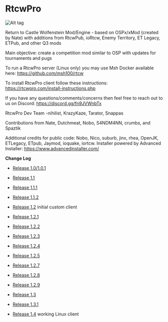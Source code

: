 # RtcwPro

![Alt tag](Assets/rtcwpro.png?raw=true "Title")

Return to Castle Wolfenstein Mod/Engine - based on OSPx/xMod (created by Nate) with additions from RtcwPub, ioRtcw, Enemy Territory, ET Legacy, ETPub, and other Q3 mods

Main objective: create a competition mod similar to OSP with updates for tournaments and pugs

To run a RtcwPro server (Linux only) you may use Msh Docker available here: https://github.com/msh100/rtcw

To install RtcwPro client follow these instructions: https://rtcwpro.com/install-instructions.php

If you have any questions/comments/concerns then feel free to reach out to us on Discord: https://discord.gg/fn9JVWnbTx

RtcwPro Dev Team
-nihilist, KrazyKaze, Tarator, Snappas

Contributions from Nate, Dutchmeat, Nobo, S4NDM4NN, crumbs, and Spaztik

Additional credits for public code: Nobo, Nico, suburb, jinx, rhea, OpenJK, ETLegacy, ETpub, Jaymod, ioquake, iortcw.
Installer powered by Advanced Installer: https://www.advancedinstaller.com/

**Change Log**
 - [Release 1.0/1.0.1](changelog/1.0-changelog.txt)
 
 - [Release 1.1](changelog/1.1-changelog.txt)
 
 - [Release 1.1.1](changelog/1.1.1-changelog.txt)
   
 - [Release 1.1.2](changelog/1.1.2-changelog.txt)

 - [Release 1.2](changelog/1.2-changelog.txt) initial custom client

 - [Release 1.2.1](changelog/1.2.1-changelog.txt)
 
 - [Release 1.2.2](changelog/1.2.2-changelog.txt)
 
 - [Release 1.2.3](changelog/1.2.3-changelog.txt)
 
 - [Release 1.2.4](changelog/1.2.4-changelog.txt)
 
 - [Release 1.2.5](changelog/1.2.5-changelog.txt)
    
 - [Release 1.2.7](changelog/1.2.7-changelog.txt)

 - [Release 1.2.8](changelog/1.2.8-changelog.txt)
  
 - [Release 1.2.9](changelog/1.2.9-changelog.txt)
  
 - [Release 1.3](changelog/1.3-changelog.txt)
  
 - [Release 1.3.1](changelog/1.3.1-changelog.txt)

 - [Release 1.4](changelog/1.4-changelog) working Linux client

